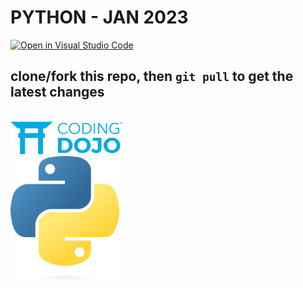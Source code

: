 # PYTHON - JAN 2023

[![Open in Visual Studio Code](https://img.shields.io/badge/open%20in%20vscode-blue??style=for-the-badge&logo=visualstudiocode)](https://open.vscode.dev//Dalihamrouni/python_pt_acc_january_2023)


## clone/fork this repo, then `git pull` to get the latest changes

<br/>

<img src="./assets/CD_Horizontal_Logo_Blue.png" alt="Coding Dojo Logo" width="180">

<br/>

<img src="./assets/Python-logo.png" alt="Python logo" width="180">
